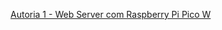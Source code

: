 <a href="https://github.com/Pedroo-Nietoo/WebServer_Raspberry-Pi-Pico-W">
<p>Autoria 1 - Web Server com Raspberry Pi Pico W</p>
</a>
